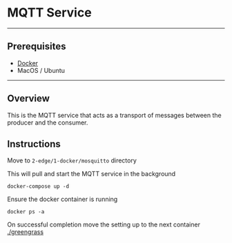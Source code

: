 # MQTT Service
---

## Prerequisites

* [Docker](https://www.docker.com/products/docker-desktop/) 
* MacOS / Ubuntu

----

## Overview

This is the MQTT service that acts as a transport of messages between the producer and the consumer.

## Instructions

Move to `2-edge/1-docker/mosquitto` directory

This will pull and start the MQTT service in the background

```
docker-compose up -d
```

Ensure the docker container is running 

```
docker ps -a
```

On successful completion move the setting up to the next container [./greengrass](../greengrass/) 
